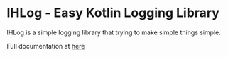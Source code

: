 # IHLog - Easy Kotlin Logging Library

IHLog is a simple logging library that trying to make simple things simple.

Full documentation at [here](https://hkhc.github.io/docs/ihlog/index/)
